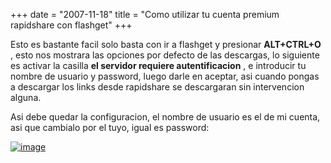 +++
date = "2007-11-18"
title = "Como utilizar tu cuenta premium rapidshare con flashget"
+++
&nbsp;

Esto es bastante facil solo basta con ir a flashget y presionar **ALT+CTRL+O** , esto nos mostrara las opciones por defecto de las descargas, lo siguiente es activar la casilla **el servidor requiere autentificacion** , e introducir tu nombre de usuario y password, luego darle en aceptar, asi cuando pongas a descargar los links desde rapidshare se descargaran sin intervencion alguna.

Asi debe quedar la configuracion, el nombre de usuario es el de mi cuenta, asi que cambialo por el tuyo, igual es password:

[![image](http://diegomichel.org/wp-content/uploads/2007/11/image-thumb2.png)](http://diegomichel.org/wp-content/uploads/2007/11/image3.png)


